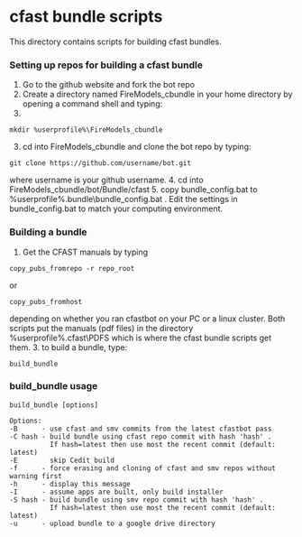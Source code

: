 #  cfast bundle scripts

This directory contains scripts for building cfast bundles.

### Setting up repos for building a cfast bundle
1. Go to the github website and fork the bot repo
2. Create a directory named FireModels_cbundle in your home directory by opening a command shell and typing: 
3. 
```
mkdir %userprofile%\FireModels_cbundle
```

3. cd into FireModels_cbundle and clone the bot repo by typing: 

```
git clone https://github.com/username/bot.git 
```

where username is your github username.
4. cd into FireModels_cbundle/bot/Bundle/cfast
5. copy bundle_config.bat to %userprofile%\.bundle\bundle_config.bat .  Edit the settings in bundle_config.bat to match your computing environment.

### Building a bundle
1. Get the CFAST manuals by typing 
```
copy_pubs_fromrepo -r repo_root
```
or 
```
copy_pubs_fromhost
```
depending on whether you ran cfastbot on your PC or a linux cluster. Both scripts put the manuals (pdf files) in the directory %userprofile%\.cfast\PDFS 
which is where the cfast bundle scripts get them.
3. to build a bundle, type: 
```
build_bundle
```

### build_bundle usage
```
build_bundle [options]

Options:
-B      - use cfast and smv commits from the latest cfastbot pass
-C hash - build bundle using cfast repo commit with hash 'hash' .
          If hash=latest then use most the recent commit (default: latest)
-E        skip Cedit build
-f      - force erasing and cloning of cfast and smv repos without warning first
-h      - display this message
-I      - assume apps are built, only build installer
-S hash - build bundle using smv repo commit with hash 'hash' .
          If hash=latest then use most the recent commit (default: latest)
-u      - upload bundle to a google drive directory
```
